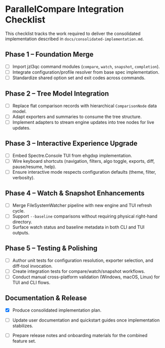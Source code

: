 # ParallelCompare Integration Checklist

This checklist tracks the work required to deliver the consolidated implementation described in `docs/consolidated-implementation.md`.

## Phase 1 – Foundation Merge
- [ ] Import jzl3qc command modules (`compare`, `watch`, `snapshot`, `completion`).
- [ ] Integrate configuration/profile resolver from base spec implementation.
- [ ] Standardize shared option set and exit codes across commands.

## Phase 2 – Tree Model Integration
- [ ] Replace flat comparison records with hierarchical `ComparisonNode` data model.
- [ ] Adapt exporters and summaries to consume the tree structure.
- [ ] Implement adapters to stream engine updates into tree nodes for live updates.

## Phase 3 – Interactive Experience Upgrade
- [ ] Embed Spectre.Console TUI from ehgdxp implementation.
- [ ] Wire keyboard shortcuts (navigation, filters, algo toggle, exports, diff, pause/resume, help).
- [ ] Ensure interactive mode respects configuration defaults (theme, filter, verbosity).

## Phase 4 – Watch & Snapshot Enhancements
- [ ] Merge FileSystemWatcher pipeline with new engine and TUI refresh cycle.
- [ ] Support `--baseline` comparisons without requiring physical right-hand directory.
- [ ] Surface watch status and baseline metadata in both CLI and TUI outputs.

## Phase 5 – Testing & Polishing
- [ ] Author unit tests for configuration resolution, exporter selection, and diff-tool invocation.
- [ ] Create integration tests for compare/watch/snapshot workflows.
- [ ] Conduct manual cross-platform validation (Windows, macOS, Linux) for TUI and CLI flows.

## Documentation & Release
- [x] Produce consolidated implementation plan.
- [ ] Update user documentation and quickstart guides once implementation stabilizes.
- [ ] Prepare release notes and onboarding materials for the combined feature set.

